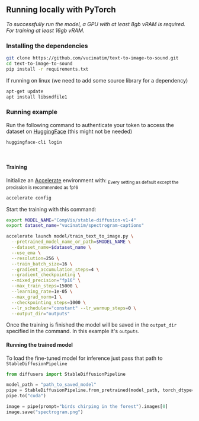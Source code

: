 ## Running locally with PyTorch

_To successfully run the model, a GPU with at least 8gb vRAM is required.
For training at least 16gb vRAM._

### Installing the dependencies

```bash
git clone https://github.com/vucinatim/text-to-image-to-sound.git
cd text-to-image-to-sound
pip install -r requirements.txt
```

If running on linux (we need to add some source library for a dependency)

```bash
apt-get update
apt install libsndfile1
```

### Running example

Run the following command to authenticate your token to access the dataset on [HuggingFace](https://huggingface.co/datasets/vucinatim/spectrogram-captions) (this might not be needed)

```bash
huggingface-cli login
```

<br>

#### Training

Initialize an [Accelerate](https://github.com/huggingface/accelerate/) environment with:
<sub>Every setting as default except the precission is recommended as fp16</sub>

```bash
accelerate config
```

Start the training with this command:

```bash
export MODEL_NAME="CompVis/stable-diffusion-v1-4"
export dataset_name="vucinatim/spectrogram-captions"

accelerate launch model/train_text_to_image.py \
  --pretrained_model_name_or_path=$MODEL_NAME \
  --dataset_name=$dataset_name \
  --use_ema \
  --resolution=256 \
  --train_batch_size=16 \
  --gradient_accumulation_steps=4 \
  --gradient_checkpointing \
  --mixed_precision="fp16" \
  --max_train_steps=15000 \
  --learning_rate=1e-05 \
  --max_grad_norm=1 \
  --checkpointing_steps=1000 \
  --lr_scheduler="constant" --lr_warmup_steps=0 \
  --output_dir="outputs"
```

Once the training is finished the model will be saved in the `output_dir` specified in the command. In this example it's `outputs`. 

#### Running the trained model

To load the fine-tuned model for inference just pass that path to `StableDiffusionPipeline`

```python
from diffusers import StableDiffusionPipeline

model_path = "path_to_saved_model"
pipe = StableDiffusionPipeline.from_pretrained(model_path, torch_dtype=torch.float16)
pipe.to("cuda")

image = pipe(prompt="birds chirping in the forest").images[0]
image.save("spectrogram.png")
```
